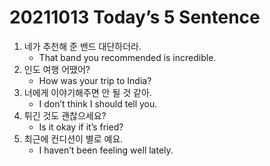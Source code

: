 # 20211013 Today’s 5 Sentence



1. 네가 추천해 준 밴드 대단하더라.
   - That band you recommended is incredible.
2. 인도 여행 어땠어?
   - How was your trip to India?
3. 너에게 이야기해주면 안 될 것 같아.
   - I don’t think I should tell you.
4. 튀긴 것도 괜찮으세요?
   - Is it okay if it’s fried?
5. 최근에 컨디션이 별로 예요.
   - I haven’t been feeling well lately.